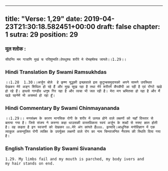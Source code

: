 
---
title: "Verse: 1,29"
date: 2019-04-23T21:30:18.582451+00:00
draft: false
chapter: 1
sutra: 29
position: 29
---
### मूल श्लोक :
```
सीदन्ति मम गात्राणि मुखं च परिशुष्यति।वेपथुश्च शरीरे मे रोमहर्षश्च जायते।।1.29।।

```

### Hindi Translation By Swami Ramsukhdas
```
।।1.28  1.30।।अर्जुन बोले  हे कृष्ण युद्धकी इच्छावाले इस कुटुम्बसमुदायको अपने सामने उपस्थित देखकर मेरे अङ्ग शिथिल हो रहे हैं और मुख सूख रहा है तथा मेरे शरीरमें कँपकँपी आ रही है एवं रोंगटे खड़े हो रहे हैं। हाथसे गाण्डीव धनुष गिर रहा है और त्वचा भी जल रही है। मेरा मन भ्रमितसा हो रहा है और मैं खड़े रहनेमें भी असमर्थ हो रहा हूँ।

```

### Hindi Commentary By Swami Chinmayananda
```
।।1.29।। मनसंभ्रम के कारण मानसिक रोगी के शरीर में उत्पन्न होने वाले लक्षणों को यहाँ विस्तार से बताया गया है। जिसे संजय ने करुणा कहा थाउसकी वास्तविकता स्वयं अर्जुन के शब्दों से स्पष्ट ज्ञात होती है। वह कहता है इन स्वजनों को देखकर ৷৷৷৷৷৷.मेरे अंग कांपते हैं৷৷৷৷৷৷৷৷৷৷. इत्यादि।आधुनिक मनोविज्ञान में एक व्याकुल असन्तुलित रोगी व्यक्ति के उपर्युक्त लक्षणों वाले रोग का नाम चिन्ताजनित नैराश्य की स्थिति दिया गया है।

```

### English Translation By Swami  Sivananda
```
1.29. My limbs fail and my mouth is parched, my body ivers and
my hair stands on end.

```

